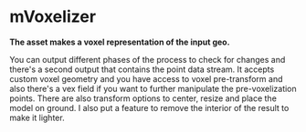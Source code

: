 # mVoxelizer
**The asset makes a voxel representation of the input geo.**

You can output different phases of the process to check for changes and there's a second output that contains the point data stream. It accepts custom voxel geometry and you have access to voxel pre-transform and also there's a vex field if you want to further manipulate the pre-voxelization points. There are also transform options to center, resize and place the model on ground. I also put a feature to remove the interior of the result to make it lighter.
